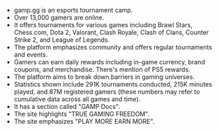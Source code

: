 * gamp.gg is an esports tournament camp.
* Over 13,000 gamers are online.
* It offers tournaments for various games including Brawl Stars, Chess.com, Dota 2, Valorant, Clash Royale, Clash of Clans, Counter Strike 2, and League of Legends.
* The platform emphasizes community and offers regular tournaments and events.
* Gamers can earn daily rewards including in-game currency, brand coupons, and merchandise.  There's mention of PS5 rewards.
* The platform aims to break down barriers in gaming universes.
*  Statistics shown include 291K tournaments conducted, 215K minutes played, and 87M registered gamers (these numbers may refer to cumulative data across all games and time).
*  It has a section called "GAMP Docs".
* The site highlights "TRUE GAMING FREEDOM".
*  The site emphasizes "PLAY MORE EARN MORE".